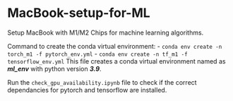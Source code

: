 # MacBook-setup-for-ML
Setup MacBook with M1/M2 Chips for machine learning algorithms.

Command to create the conda virtual environment:
    - `conda env create -n torch_m1 -f pytorch_env.yml`
    - `conda env create -n tf_m1 -f tensorflow_env.yml`
This file creates a conda virtual environment named as ***ml_env*** with python version ***3.9***.

Run the `check_gpu_availability.ipynb` file to check if the correct dependancies for pytorch and tensorflow are installed.